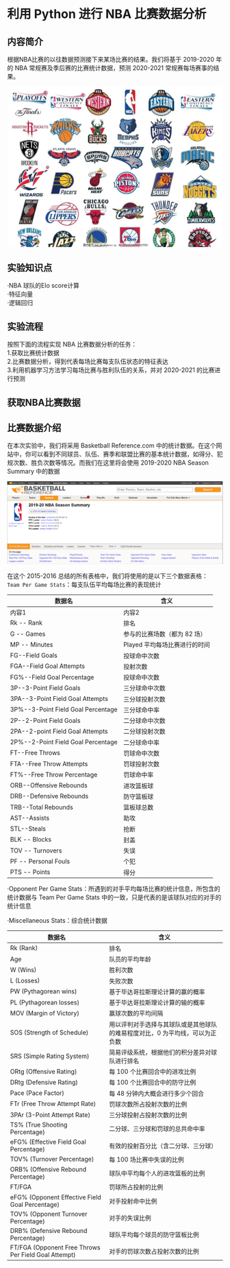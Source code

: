 利用 Python 进行 NBA 比赛数据分析
===
内容简介<br>
---
根据NBA比赛的以往数据预测接下来某场比赛的结果。我们将基于 2019-2020 年的 NBA 常规赛及季后赛的比赛统计数据，预测 2020-2021 常规赛每场赛事的结果。<br>

![image](https://github.com/Hualintang/hualintang/blob/master/python/timg.jpeg)

实验知识点
---
·NBA 球队的Elo score计算<br>·特征向量<br>·逻辑回归<br>

实验流程
---
按照下面的流程实现 NBA 比赛数据分析的任务：<br>1.获取比赛统计数据<br>2.比赛数据分析，得到代表每场比赛每支队伍状态的特征表达<br>3.利用机器学习方法学习每场比赛与胜利队伍的关系，并对 2020-2021 的比赛进行预测

获取NBA比赛数据
---

比赛数据介绍
---
在本次实验中，我们将采用 Basketball Reference.com 中的统计数据。在这个网站中，你可以看到不同球员、队伍、赛季和联盟比赛的基本统计数据，如得分、犯规次数、胜负次数等情况。而我们在这里将会使用 2019-2020 NBA Season Summary 中的数据

![image](https://github.com/Hualintang/hualintang/blob/master/python/bs_re.png)

在这个 2015-2016 总结的所有表格中，我们将使用的是以下三个数据表格：<br>
    `Team Per Game Stats`：每支队伍平均每场比赛的表现统计

| 数据名| 含义  |
| ----- | ----- |
| 内容1 | 内容2 |
|Rk -- Rank|	排名|
|G -- Games|参与的比赛场数（都为 82 场）|
|MP -- Minutes| Played	平均每场比赛进行的时间|
|FG--Field Goals|	投球命中次数|
|FGA--Field Goal Attempts|	投射次数|
|FG%--Field Goal Percentage|	投球命中次数|
|3P--3-Point Field Goals|	三分球命中次数|
|3PA--3-Point Field Goal Attempts|	三分球投射次数|
|3P%--3-Point Field Goal Percentage|	三分球命中率|
|2P--2-Point Field Goals|	二分球命中次数|
|2PA--2-point Field Goal Attempts|	二分球投射次数|
|2P%--2-Point Field Goal Percentage|	二分球命中率|
|FT--Free Throws|	罚球命中次数|
|FTA--Free Throw Attempts|	罚球投射次数|
|FT%--Free Throw Percentage|	罚球命中率|
|ORB--Offensive Rebounds|	进攻篮板球|
|DRB--Defensive Rebounds|	防守篮板球|
|TRB--Total Rebounds|	篮板球总数|
|AST--Assists|	助攻|
|STL--Steals|	抢断|
|BLK -- Blocks|	封盖|
|TOV -- Turnovers|	失误|
|PF -- Personal Fouls|	个犯|
|PTS -- Points|	得分|

·Opponent Per Game Stats：所遇到的对手平均每场比赛的统计信息，所包含的统计数据与 Team Per Game Stats 中的一致，只是代表的是该球队对应的对手的统计信息

·Miscellaneous Stats：综合统计数据

|数据名|含义|
| ----- | ----- |
|Rk (Rank)|	排名|
|Age|	队员的平均年龄|
|W (Wins)|	胜利次数|
|L (Losses)|	失败次数|
|PW (Pythagorean wins)|	基于毕达哥拉斯理论计算的赢的概率|
|PL (Pythagorean losses)|	基于毕达哥拉斯理论计算的输的概率|
|MOV (Margin of Victory)|	赢球次数的平均间隔|
|SOS (Strength of Schedule)|	用以评判对手选择与其球队或是其他球队的难易程度对比，0 为平均线，可以为正负数|
|SRS (Simple Rating System)|	简易评级系统，根据他们的积分差异对球队进行排名|
|ORtg (Offensive Rating)|	每 100 个比赛回合中的进攻比例|
|DRtg (Defensive Rating)|	每 100 个比赛回合中的防守比例|
|Pace (Pace Factor)|	每 48 分钟内大概会进行多少个回合|
|FTr (Free Throw Attempt Rate)|	罚球次数所占投射次数的比例|
|3PAr (3-Point Attempt Rate)|	三分球投射占投射次数的比例|
|TS% (True Shooting Percentage)|	二分球、三分球和罚球的总共命中率|
|eFG% (Effective Field Goal Percentage)|	有效的投射百分比（含二分球、三分球）|
|TOV% (Turnover Percentage)|	每 100 场比赛中失误的比例|
|ORB% (Offensive Rebound Percentage)|	球队中平均每个人的进攻篮板的比例|
|FT/FGA|	罚球所占投射的比例|
|eFG% (Opponent Effective Field Goal Percentage)|	对手投射命中比例|
|TOV% (Opponent Turnover Percentage)|	对手的失误比例|
|DRB% (Defensive Rebound Percentage)|	球队平均每个球员的防守篮板比例|
|FT/FGA (Opponent Free Throws Per Field Goal Attempt)|	对手的罚球次数占投射次数的比例|
